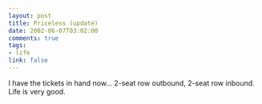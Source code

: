 ```yaml
--- 
layout: post
title: Priceless (update)
date: 2002-06-07T03:02:00
comments: true
tags:
- life
link: false
---
```

I have the tickets in hand now... 2-seat row outbound, 2-seat row inbound.
Life is very good.


